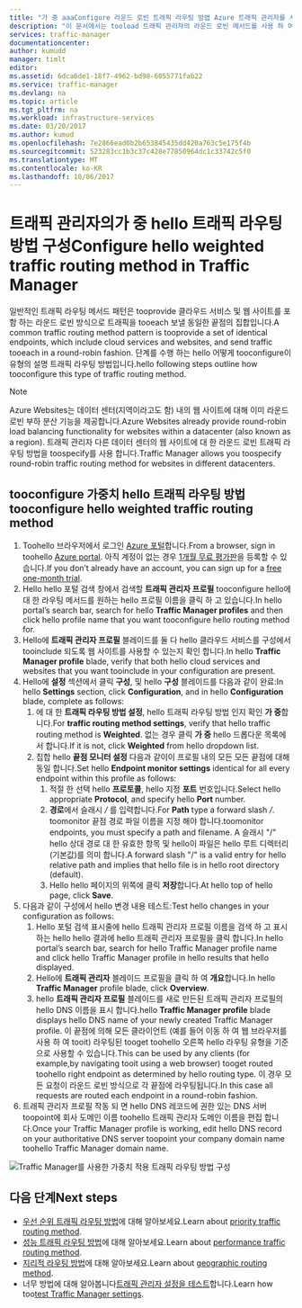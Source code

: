 ```yaml
---
title: "가 중 aaaConfigure 라운드 로빈 트래픽 라우팅 방법 Azure 트래픽 관리자를 사용 하 여 | Microsoft Docs"
description: "이 문서에서는 tooload 트래픽 관리자의 라운드 로빈 메서드를 사용 하 여 트래픽을 분산 하는 방법을 설명 합니다."
services: traffic-manager
documentationcenter: 
author: kumudd
manager: timlt
editor: 
ms.assetid: 6dca6de1-18f7-4962-bd98-6055771fab22
ms.service: traffic-manager
ms.devlang: na
ms.topic: article
ms.tgt_pltfrm: na
ms.workload: infrastructure-services
ms.date: 03/20/2017
ms.author: kumud
ms.openlocfilehash: 7e2866ead0b2b653845435dd420a763c5e175f4b
ms.sourcegitcommit: 523283cc1b3c37c428e77850964dc1c33742c5f0
ms.translationtype: MT
ms.contentlocale: ko-KR
ms.lasthandoff: 10/06/2017
---
```

# <a name="configure-hello-weighted-traffic-routing-method-in-traffic-manager"></a><span data-ttu-id="d9afb-103">트래픽 관리자의가 중 hello 트래픽 라우팅 방법 구성</span><span class="sxs-lookup"><span data-stu-id="d9afb-103">Configure hello weighted traffic routing method in Traffic Manager</span></span>

<span data-ttu-id="d9afb-104">일반적인 트래픽 라우팅 메서드 패턴은 tooprovide 클라우드 서비스 및 웹 사이트를 포함 하는 라운드 로빈 방식으로 트래픽을 tooeach 보낼 동일한 끝점의 집합입니다.</span><span class="sxs-lookup"><span data-stu-id="d9afb-104">A common traffic routing method pattern is tooprovide a set of identical endpoints, which include cloud services and websites, and send traffic tooeach in a round-robin fashion.</span></span> <span data-ttu-id="d9afb-105">단계를 수행 하는 hello 어떻게 tooconfigure이 유형의 설명 트래픽 라우팅 방법입니다.</span><span class="sxs-lookup"><span data-stu-id="d9afb-105">hello following steps outline how tooconfigure this type of traffic routing method.</span></span>

> [!NOTE]
> <span data-ttu-id="d9afb-106">Azure Websites는 데이터 센터(지역이라고도 함) 내의 웹 사이트에 대해 이미 라운드 로빈 부하 분산 기능을 제공합니다.</span><span class="sxs-lookup"><span data-stu-id="d9afb-106">Azure Websites already provide round-robin load balancing functionality for websites within a datacenter (also known as a region).</span></span> <span data-ttu-id="d9afb-107">트래픽 관리자 다른 데이터 센터의 웹 사이트에 대 한 라운드 로빈 트래픽 라우팅 방법을 toospecify를 사용 합니다.</span><span class="sxs-lookup"><span data-stu-id="d9afb-107">Traffic Manager allows you toospecify round-robin traffic routing method for websites in different datacenters.</span></span>

## <a name="tooconfigure-hello-weighted-traffic-routing-method"></a><span data-ttu-id="d9afb-108">tooconfigure 가중치 hello 트래픽 라우팅 방법</span><span class="sxs-lookup"><span data-stu-id="d9afb-108">tooconfigure hello weighted traffic routing method</span></span>

1. <span data-ttu-id="d9afb-109">Toohello 브라우저에서 로그인 [Azure 포털](http://portal.azure.com)합니다.</span><span class="sxs-lookup"><span data-stu-id="d9afb-109">From a browser, sign in toohello [Azure portal](http://portal.azure.com).</span></span> <span data-ttu-id="d9afb-110">아직 계정이 없는 경우 [1개월 무료 평가판](https://azure.microsoft.com/free/)을 등록할 수 있습니다.</span><span class="sxs-lookup"><span data-stu-id="d9afb-110">If you don’t already have an account, you can sign up for a [free one-month trial](https://azure.microsoft.com/free/).</span></span> 
2. <span data-ttu-id="d9afb-111">Hello hello 포털 검색 창에서 검색할 **트래픽 관리자 프로필** tooconfigure hello에 대 한 라우팅 메서드를 원하는 hello 프로필 이름을 클릭 하 고 있습니다.</span><span class="sxs-lookup"><span data-stu-id="d9afb-111">In hello portal’s search bar, search for hello **Traffic Manager profiles** and then click hello profile name that you want tooconfigure hello routing method for.</span></span>
3. <span data-ttu-id="d9afb-112">Hello에 **트래픽 관리자 프로필** 블레이드를 둘 다 hello 클라우드 서비스를 구성에서 tooinclude 되도록 웹 사이트를 사용할 수 있는지 확인 합니다.</span><span class="sxs-lookup"><span data-stu-id="d9afb-112">In hello **Traffic Manager profile** blade, verify that both hello cloud services and websites that you want tooinclude in your configuration are present.</span></span>
4. <span data-ttu-id="d9afb-113">Hello에 **설정** 섹션에서 클릭 **구성**, 및 hello **구성** 블레이드를 다음과 같이 완료:</span><span class="sxs-lookup"><span data-stu-id="d9afb-113">In hello **Settings** section, click **Configuration**, and in hello **Configuration** blade, complete as follows:</span></span>
    1. <span data-ttu-id="d9afb-114">에 대 한 **트래픽 라우팅 방법 설정**, hello 트래픽 라우팅 방법 인지 확인 **가 중**합니다.</span><span class="sxs-lookup"><span data-stu-id="d9afb-114">For **traffic routing method settings**, verify that hello traffic routing method is **Weighted**.</span></span> <span data-ttu-id="d9afb-115">없는 경우 클릭 **가 중** hello 드롭다운 목록에서 합니다.</span><span class="sxs-lookup"><span data-stu-id="d9afb-115">If it is not, click **Weighted** from hello dropdown list.</span></span>
    2. <span data-ttu-id="d9afb-116">집합 hello **끝점 모니터 설정** 다음과 같이이 프로필 내의 모든 모든 끝점에 대해 동일 합니다.</span><span class="sxs-lookup"><span data-stu-id="d9afb-116">Set hello **Endpoint monitor settings** identical for all every endpoint within this profile as follows:</span></span>
        1. <span data-ttu-id="d9afb-117">적절 한 선택 hello **프로토콜**, hello 지정 **포트** 번호입니다.</span><span class="sxs-lookup"><span data-stu-id="d9afb-117">Select hello appropriate **Protocol**, and specify hello **Port** number.</span></span> 
        2. <span data-ttu-id="d9afb-118">**경로**에서 슬래시  */* 를 입력합니다.</span><span class="sxs-lookup"><span data-stu-id="d9afb-118">For **Path** type a forward slash */*.</span></span> <span data-ttu-id="d9afb-119">toomonitor 끝점 경로 파일 이름을 지정 해야 합니다.</span><span class="sxs-lookup"><span data-stu-id="d9afb-119">toomonitor endpoints, you must specify a path and filename.</span></span> <span data-ttu-id="d9afb-120">A 슬래시 "/" hello 상대 경로 대 한 유효한 항목 및 hello이 파일은 hello 루트 디렉터리 (기본값)를 의미 합니다.</span><span class="sxs-lookup"><span data-stu-id="d9afb-120">A forward slash "/" is a valid entry for hello relative path and implies that hello file is in hello root directory (default).</span></span>
        3. <span data-ttu-id="d9afb-121">Hello hello 페이지의 위쪽에 클릭 **저장**합니다.</span><span class="sxs-lookup"><span data-stu-id="d9afb-121">At hello top of hello page, click **Save**.</span></span>
5. <span data-ttu-id="d9afb-122">다음과 같이 구성에서 hello 변경 내용 테스트:</span><span class="sxs-lookup"><span data-stu-id="d9afb-122">Test hello changes in your configuration as follows:</span></span>
    1.  <span data-ttu-id="d9afb-123">Hello 포털 검색 표시줄에 hello 트래픽 관리자 프로필 이름을 검색 하 고 표시 하는 hello hello 결과에 hello 트래픽 관리자 프로필을 클릭 합니다.</span><span class="sxs-lookup"><span data-stu-id="d9afb-123">In hello portal’s search bar, search for hello Traffic Manager profile name and click hello Traffic Manager profile in hello results that hello displayed.</span></span>
    2.  <span data-ttu-id="d9afb-124">Hello에 **트래픽 관리자** 블레이드 프로필을 클릭 하 여 **개요**합니다.</span><span class="sxs-lookup"><span data-stu-id="d9afb-124">In hello **Traffic Manager** profile blade, click **Overview**.</span></span>
    3.  <span data-ttu-id="d9afb-125">hello **트래픽 관리자 프로필** 블레이드를 새로 만든된 트래픽 관리자 프로필의 hello DNS 이름을 표시 합니다.</span><span class="sxs-lookup"><span data-stu-id="d9afb-125">hello **Traffic Manager profile** blade displays hello DNS name of your newly created Traffic Manager profile.</span></span> <span data-ttu-id="d9afb-126">이 끝점에 의해 모든 클라이언트 (예를 들어 이동 하 여 웹 브라우저를 사용 하 여 tooit) 라우팅된 tooget toohello 오른쪽 hello 라우팅 유형을 기준으로 사용할 수 있습니다.</span><span class="sxs-lookup"><span data-stu-id="d9afb-126">This can be used by any clients (for example,by navigating tooit using a web browser) tooget routed toohello right endpoint as determined by hello routing type.</span></span> <span data-ttu-id="d9afb-127">이 경우 모든 요청이 라운드 로빈 방식으로 각 끝점에 라우팅됩니다.</span><span class="sxs-lookup"><span data-stu-id="d9afb-127">In this case all requests are routed each endpoint in a round-robin fashion.</span></span>
6. <span data-ttu-id="d9afb-128">트래픽 관리자 프로필 작동 되 면 hello DNS 레코드에 권한 있는 DNS 서버 toopoint에 회사 도메인 이름 toohello 트래픽 관리자 도메인 이름을 편집 합니다.</span><span class="sxs-lookup"><span data-stu-id="d9afb-128">Once your Traffic Manager profile is working, edit hello DNS record on your authoritative DNS server toopoint your company domain name toohello Traffic Manager domain name.</span></span>

![Traffic Manager를 사용한 가중치 적용 트래픽 라우팅 방법 구성][1]

## <a name="next-steps"></a><span data-ttu-id="d9afb-130">다음 단계</span><span class="sxs-lookup"><span data-stu-id="d9afb-130">Next steps</span></span>

- <span data-ttu-id="d9afb-131">[우선 순위 트래픽 라우팅 방법](traffic-manager-configure-priority-routing-method.md)에 대해 알아보세요.</span><span class="sxs-lookup"><span data-stu-id="d9afb-131">Learn about [priority traffic routing method](traffic-manager-configure-priority-routing-method.md).</span></span>
- <span data-ttu-id="d9afb-132">[성능 트래픽 라우팅 방법](traffic-manager-configure-performance-routing-method.md)에 대해 알아보세요.</span><span class="sxs-lookup"><span data-stu-id="d9afb-132">Learn about [performance traffic routing method](traffic-manager-configure-performance-routing-method.md).</span></span>
- <span data-ttu-id="d9afb-133">[지리적 라우팅 방법](traffic-manager-configure-geographic-routing-method.md)에 대해 알아보세요.</span><span class="sxs-lookup"><span data-stu-id="d9afb-133">Learn about [geographic routing method](traffic-manager-configure-geographic-routing-method.md).</span></span>
- <span data-ttu-id="d9afb-134">너무 방법에 대해 알아봅니다[트래픽 관리자 설정을 테스트](traffic-manager-testing-settings.md)합니다.</span><span class="sxs-lookup"><span data-stu-id="d9afb-134">Learn how too[test Traffic Manager settings](traffic-manager-testing-settings.md).</span></span>

<!--Image references-->
[1]: ./media/traffic-manager-weighted-routing-method/traffic-manager-weighted-routing-method.png
